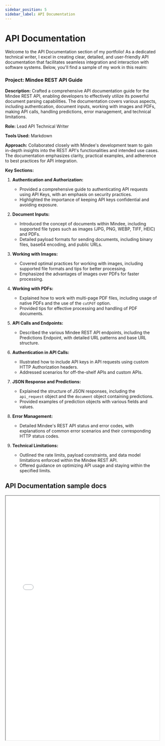 ```yaml
---
sidebar_position: 5
sidebar_label: API Documentation
---
```


# API Documentation

Welcome to the API Documentation section of my portfolio! As a dedicated technical writer, I excel in creating clear, detailed, and user-friendly API documentation that facilitates seamless integration and interaction with software systems. Below, you'll find a sample of my work in this realm:

### Project: Mindee REST API Guide

**Description:** Crafted a comprehensive API documentation guide for the Mindee REST API, enabling developers to effectively utilize its powerful document parsing capabilities. The documentation covers various aspects, including authentication, document inputs, working with images and PDFs, making API calls, handling predictions, error management, and technical limitations.

**Role:** Lead API Technical Writer

**Tools Used:** Markdown

**Approach:** Collaborated closely with Mindee's development team to gain in-depth insights into the REST API's functionalities and intended use cases. The documentation emphasizes clarity, practical examples, and adherence to best practices for API integration.

**Key Sections:**

1. **Authentication and Authorization:**
   - Provided a comprehensive guide to authenticating API requests using API Keys, with an emphasis on security practices.
   - Highlighted the importance of keeping API keys confidential and avoiding exposure.

2. **Document Inputs:**
   - Introduced the concept of documents within Mindee, including supported file types such as images (JPG, PNG, WEBP, TIFF, HEIC) and PDFs.
   - Detailed payload formats for sending documents, including binary files, base64 encoding, and public URLs.

3. **Working with Images:**
   - Covered optimal practices for working with images, including supported file formats and tips for better processing.
   - Emphasized the advantages of images over PDFs for faster processing.

4. **Working with PDFs:**
   - Explained how to work with multi-page PDF files, including usage of native PDFs and the use of the `cutPdf` option.
   - Provided tips for effective processing and handling of PDF documents.

5. **API Calls and Endpoints:**
   - Described the various Mindee REST API endpoints, including the Predictions Endpoint, with detailed URL patterns and base URL structure.

6. **Authentication in API Calls:**
   - Illustrated how to include API keys in API requests using custom HTTP Authorization headers.
   - Addressed scenarios for off-the-shelf APIs and custom APIs.

7. **JSON Response and Predictions:**
   - Explained the structure of JSON responses, including the `api_request` object and the `document` object containing predictions.
   - Provided examples of prediction objects with various fields and values.

8. **Error Management:**
   - Detailed Mindee's REST API status and error codes, with explanations of common error scenarios and their corresponding HTTP status codes.

9. **Technical Limitations:**
   - Outlined the rate limits, payload constraints, and data model limitations enforced within the Mindee REST API.
   - Offered guidance on optimizing API usage and staying within the specified limits.


## API Documentation sample docs

<iframe width="100%" height="800" src="/img/pdf/Prediction.pdf"/>


If you're interested in exploring more of my API documentation work or would like to discuss potential collaboration opportunities, please feel free to [contact me](mailto:favourkelvin17@gmail.com).